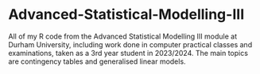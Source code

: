 # Advanced-Statistical-Modelling-III
All of my R code from the Advanced Statistical Modelling III module at Durham University, including work done in computer practical classes and examinations, taken as a 3rd year student in 2023/2024. The main topics are contingency tables and generalised linear models.
